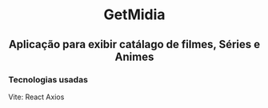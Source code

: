 <h1 align="center"> GetMidia </h1>
<h2 align="center"> Aplicação para exibir catálago de filmes, Séries e Animes </h2>

<h3> Tecnologias usadas </h3>
Vite: React
Axios

